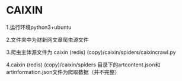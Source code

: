# CAIXIN
1.运行环境python3+ubuntu

2.文件夹中为财新网文章爬虫源文件

3.爬虫主体源文件为 caixin (redis) (copy)/caixin/spiders/caixincrawl.py

4.caixin (redis) (copy)/caixin/spiders 目录下的artcontent.json和artinformation.json文件为爬取数据（并不完整）
